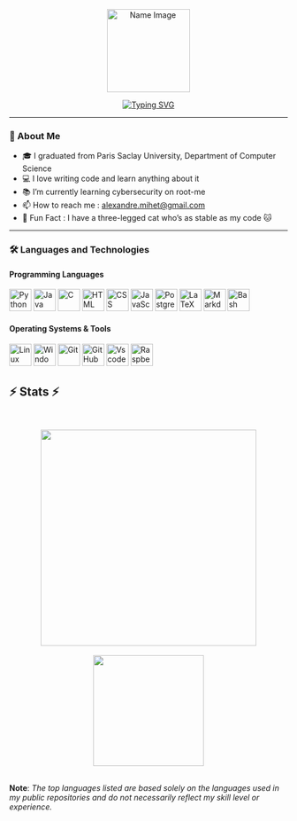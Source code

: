 <div align="center">
    <a target="_top" href="https://github.com/CometeLotus/">
        <img src="https://blog.flamingtext.com/blog/2024/10/30/flamingtext_com_1730296823_547559839.png" alt="Name Image" width="150" />
    </a>
</div>

<p align="center">
  <a href="https://git.io/typing-svg">
    <img src="https://readme-typing-svg.demolab.com?font=Fira+Code&size=30&duration=3000&pause=1000&color=0C64F0&center=true&vCenter=true&width=435&lines=Cybersecurity+Graduate;Coding+Enthusiast;CTF+Player+%F0%9F%9A%80" alt="Typing SVG" />
  </a>
</p>


---

### 📖 About Me

- 🎓 I graduated from Paris Saclay University, Department of Computer Science
- 💻 I love writing code and learn anything about it
- 📚 I’m currently learning cybersecurity on root-me
- 📫 How to reach me : alexandre.mihet@gmail.com
- 🎉 Fun Fact : I have a three-legged cat who’s as stable as my code 🐱


---
### 🛠️ Languages and Technologies

#### Programming Languages
<p>
  <a href="https://docs.python.org/" target="_blank"><img src="https://skillicons.dev/icons?i=python" alt="Python" width="40" height="40"/></a>
  <a href="https://docs.oracle.com/en/java/" target="_blank"><img src="https://skillicons.dev/icons?i=java" alt="Java" width="40" height="40"/></a>
  <a href="https://en.cppreference.com/w/c/language" target="_blank"><img src="https://skillicons.dev/icons?i=c" alt="C" width="40" height="40"/></a>
  <a href="https://developer.mozilla.org/en-US/docs/Web/HTML" target="_blank"><img src="https://skillicons.dev/icons?i=html" alt="HTML" width="40" height="40"/></a>
  <a href="https://developer.mozilla.org/en-US/docs/Web/CSS" target="_blank"><img src="https://skillicons.dev/icons?i=css" alt="CSS" width="40" height="40"/></a>
  <a href="https://developer.mozilla.org/en-US/docs/Web/JavaScript" target="_blank"><img src="https://skillicons.dev/icons?i=javascript" alt="JavaScript" width="40" height="40"/></a>
  <a href="https://www.postgresql.org/docs/" target="_blank"><img src="https://skillicons.dev/icons?i=postgresql" alt="PostgreSQL" width="40" height="40"/></a>
  <a href="https://www.latex-project.org/help/documentation/" target="_blank"><img src="https://skillicons.dev/icons?i=latex" alt="LaTeX" width="40" height="40"/></a>
  <a href="https://www.markdownguide.org/" target="_blank"><img src="https://skillicons.dev/icons?i=markdown" alt="Markdown" width="40" height="40"/></a>
  <a href="https://www.gnu.org/software/bash/manual/" target="_blank"><img src="https://skillicons.dev/icons?i=bash" alt="Bash" width="40" height="40"/></a>
</p>

#### Operating Systems & Tools
<p>
  <a href="https://www.kali.org/docs/" target="_blank"><img src="https://skillicons.dev/icons?i=kali" alt="Linux" width="40" height="40"/></a>
  <a href="https://support.microsoft.com/en-us/windows" target="_blank"><img src="https://skillicons.dev/icons?i=windows" alt="Windows" width="40" height="40"/></a>
  <a href="https://git-scm.com/doc" target="_blank"><img src="https://skillicons.dev/icons?i=git" alt="Git" width="40" height="40"/></a>
  <a href="https://docs.github.com/" target="_blank"><img src="https://skillicons.dev/icons?i=github" alt="GitHub" width="40" height="40"/></a>
  <a href="https://code.visualstudio.com/docs" target="_blank"><img src="https://skillicons.dev/icons?i=vscode" alt="Vscode" width="40" height="40"/></a>
  <a href="https://www.raspberrypi.org/documentation/" target="_blank"><img src="https://skillicons.dev/icons?i=raspberrypi" alt="Raspberry Pi" width="40" height="40"/></a>
</p>



<h2 align="left">⚡ Stats ⚡</h2>
<br>
<p align=middle>
  <div align=middle>
    <a href="https://github.com/denvercoder1/github-readme-streak-stats" title="Go to Source">
      <img align="middle" width=390 src="https://streak-stats.demolab.com/?user=CometeLotus&theme=react&border=61dafb&hide_border=true" />
    </a>
  </div>
  <br>
  <div align=middle>
    <a href="https://github.com/CometeLotus">
      <img height=200 align="middle" src="https://github-readme-stats.vercel.app/api/top-langs/?username=CometeLotus&hide=c%23,powershell,Mathematica,Ruby,Objective-C,Objective-C%2b%2b,Cuda&title_color=61dafb&text_color=ffffff&icon_color=61dafb&bg_color=20232a&langs_count=8&layout=compact&border_color=61dafb&hide_border=true&size_weight=0.5&count_weight=0.5" />
    </a>
  </div>
  <br>
<p><strong>Note</strong>: <em>The top languages listed are based solely on the languages used in my public repositories and do not necessarily reflect my skill level or experience.</em></p>



